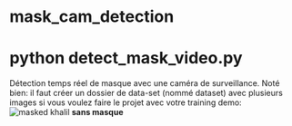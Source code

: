 # mask_cam_detection
# python detect_mask_video.py
Détection temps réel de masque avec une caméra de surveillance.
Noté bien: il faut créer un dossier de data-set (nommé dataset) avec plusieurs images si vous voulez faire le projet avec votre training
demo:
<img src="https://scontent.ftun2-1.fna.fbcdn.net/v/t1.0-9/96687508_2602441486705343_3781095783546224640_o.jpg?_nc_cat=110&ccb=2&_nc_sid=730e14&_nc_ohc=rkofRtm3n8oAX-xzjoR&_nc_ht=scontent.ftun2-1.fna&oh=1c74e6b7171ef9ac4da140ae76a1f22c&oe=5FD59751" alt="masked khalil">
<b>sans masque</b>

